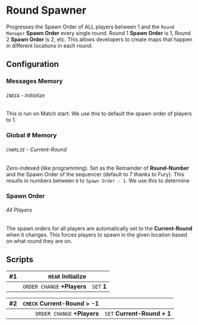 # Round Spawner

Progresses the Spawn Order of ALL players between 1 and the `Round Manager`
**Spawn Order** every single round. Round 1 **Spawn Order** is 1, Round 2
**Spawn Order** is 2, etc.  This allows developers to create maps that happen
in different locations in each round.

## Configuration

### Messages Memory

###### `INDIA` - Initialize

This is run on Match start. We use this to default the spawn order of players to 1.


### Global \# Memory

###### `CHARLIE` - Current-Round

Zero-indexed (like programming). Set as the Remainder of **Round-Number** and
the Spawn Order of the sequencer (default to 7 thanks to Fury). This results in
numbers between `0` to `Spawn Order - 1`. We use this to determine


### Spawn Order

###### All Players

The spawn orders for all players are automatically set to the **Current-Round**
when it changes. This forces players to spawn in the given location based on
what round they are on.


## Scripts

| #1 | `HEAR` Initialize| |
| ---| ---:| :---|
|| `ORDER CHANGE` **+Players**| `SET` **1**|

| #2 | `CHECK` Current-Round > -1| |
| ---| ---:| :---|
|| `ORDER CHANGE` **+Players**| `SET` **Current-Round + 1**|
